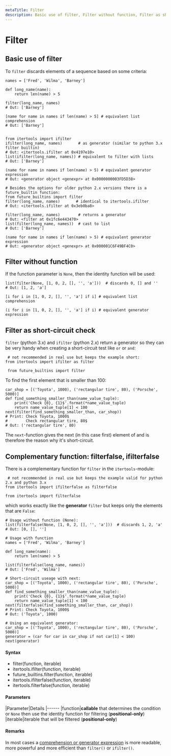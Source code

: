```yaml
---
metaTitle: Filter
description: Basic use of filter, Filter without function, Filter as short-circuit check, Complementary function filterfalse, ifilterfalse
---
```


# Filter



## Basic use of filter


To `filter` discards elements of a sequence based on some criteria:

```
names = ['Fred', 'Wilma', 'Barney']

def long_name(name):
    return len(name) > 5

```

```
filter(long_name, names)
# Out: ['Barney']

[name for name in names if len(name) > 5] # equivalent list comprehension
# Out: ['Barney']


from itertools import ifilter
ifilter(long_name, names)       # as generator (similar to python 3.x filter builtin)
# Out: <itertools.ifilter at 0x4197e10>
list(ifilter(long_name, names)) # equivalent to filter with lists
# Out: ['Barney']

(name for name in names if len(name) > 5) # equivalent generator expression
# Out: <generator object <genexpr> at 0x0000000003FD5D38>

```

```
# Besides the options for older python 2.x versions there is a future_builtin function:
from future_builtins import filter
filter(long_name, names)       # identical to itertools.ifilter
# Out: <itertools.ifilter at 0x3eb0ba8>

```

```
filter(long_name, names)        # returns a generator
# Out: <filter at 0x1fc6e443470>
list(filter(long_name, names))  # cast to list
# Out: ['Barney']

(name for name in names if len(name) > 5) # equivalent generator expression
# Out: <generator object <genexpr> at 0x000001C6F49BF4C0>

```



## Filter without function


If the function parameter is `None`, then the identity function will be used:

```
list(filter(None, [1, 0, 2, [], '', 'a']))  # discards 0, [] and ''   
# Out: [1, 2, 'a']

```

```
[i for i in [1, 0, 2, [], '', 'a'] if i] # equivalent list comprehension

```

```
(i for i in [1, 0, 2, [], '', 'a'] if i) # equivalent generator expression

```



## Filter as short-circuit check


`filter` (python 3.x) and `ifilter` (python 2.x) return a generator so they can be very handy when creating a short-circuit test like `or` or `and`:

```
 # not recommended in real use but keeps the example short:
from itertools import ifilter as filter

```

```
 from future_builtins import filter

```

To find the first element that is smaller than 100:

```
car_shop = [('Toyota', 1000), ('rectangular tire', 80), ('Porsche', 5000)]
def find_something_smaller_than(name_value_tuple):
    print('Check {0}, {1}$'.format(*name_value_tuple)
    return name_value_tuple[1] < 100
next(filter(find_something_smaller_than, car_shop))
# Print: Check Toyota, 1000$
#        Check rectangular tire, 80$
# Out: ('rectangular tire', 80)

```

The `next`-function gives the next (in this case first) element of and is therefore the reason why it's short-circuit.



## Complementary function: filterfalse, ifilterfalse


There is a complementary function for `filter` in the `itertools`-module:

```
 # not recommended in real use but keeps the example valid for python 2.x and python 3.x
from itertools import ifilterfalse as filterfalse

```

```
from itertools import filterfalse

```

which works exactly like the **generator** `filter` but keeps only the elements that are `False`:

```
# Usage without function (None):
list(filterfalse(None, [1, 0, 2, [], '', 'a']))  # discards 1, 2, 'a' 
# Out: [0, [], '']

```

```
# Usage with function
names = ['Fred', 'Wilma', 'Barney']

def long_name(name):
    return len(name) > 5

list(filterfalse(long_name, names))
# Out: ['Fred', 'Wilma']

```

```
# Short-circuit useage with next:
car_shop = [('Toyota', 1000), ('rectangular tire', 80), ('Porsche', 5000)]
def find_something_smaller_than(name_value_tuple):
    print('Check {0}, {1}$'.format(*name_value_tuple)
    return name_value_tuple[1] < 100
next(filterfalse(find_something_smaller_than, car_shop))
# Print: Check Toyota, 1000$
# Out: ('Toyota', 1000)

```

```
# Using an equivalent generator:
car_shop = [('Toyota', 1000), ('rectangular tire', 80), ('Porsche', 5000)]
generator = (car for car in car_shop if not car[1] < 100)
next(generator)

```



#### Syntax


- filter(function, iterable)
- itertools.ifilter(function, iterable)
- future_builtins.filter(function, iterable)
- itertools.ifilterfalse(function, iterable)
- itertools.filterfalse(function, iterable)



#### Parameters


|Parameter|Details
|------
|function|**callable** that determines the condition or `None` then use the identity function for filtering (**positional-only**)
|iterable|iterable that will be filtered (**positional-only**)



#### Remarks


In most cases a [comprehension or generator expression](http://stackoverflow.com/documentation/python/196/comprehensions#t=20160402024454867219) is more readable, more powerful and more efficient than `filter()` or `ifilter()`.

